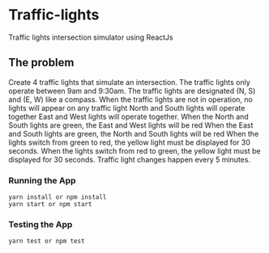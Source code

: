 # Traffic-lights
Traffic lights intersection simulator using ReactJs

## The problem
Create 4 traffic lights that simulate an intersection.
The traffic lights only operate between 9am and 9:30am.
The traffic lights are designated (N, S) and (E, W) like a compass.
When the traffic lights are not in operation, no lights will appear on any traffic light
North and South lights will operate together
East and West lights will operate together.
When the North and South lights are green, the East and West lights will be red
When the East and South lights are green, the North and South lights will be red
When the lights switch from green to red, the yellow light must be displayed for 30 seconds.
When the lights switch from red to green, the yellow light must be displayed for 30 seconds.
Traffic light changes happen every 5 minutes.

### Running the App
```shell
yarn install or npm install
yarn start or npm start
```

### Testing the App
```shell
yarn test or npm test
```
